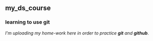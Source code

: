 ## my_ds_course
### learning to use git

*I'm uploading my home-work here in order to practice* **_git_** *and* **_github_**. 
